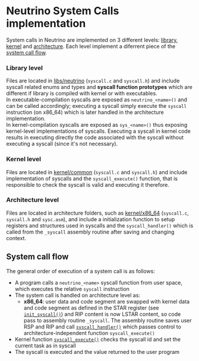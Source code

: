 # Neutrino System Calls implementation
System calls in Neutrino are implemented on 3 different levels: [library](#Library%20level), [kernel](#Kernel%20level) and [architecture](#Architecture%20level). Each level implement a diferrent piece of the [system call flow](#System%20call%20flow).

### Library level
Files are located in [libs/neutrino](/libs/neutrino/) (`syscall.c` and `syscall.h`) and include syscall related enums and types and **syscall function prototypes** which are different if library is compiled with kernel or with executables.   
In executable-compilation syscalls are exposed as `neutrino_<name>()` and can be called accordingly; executing a syscall simply execute the `syscall` instruction (on x86_64) which is later handled in the architecture implementation.   
In kernel-compilation syscalls are exposed as `sys_<name>()` thus exposing kernel-level implementations of syscalls. Executing a syscall in kernel code results in executing directly the code associated with the syscall without executing a syscall (since it's not necessary).

### Kernel level
Files are located in [kernel/common](/kernel/common) (`syscall.c` and `syscall.h`) and include implementation of syscalls and the `syscall_execute()` function, that is responsible to check the syscall is valid and executing it therefore.

### Architecture level
Files are located in architecture folders, such as [kernel/x86_64](/kernel/x86_64) (`syscall.c`, `syscall.h` and `sysc.asm`), and include a initialization function to setup registers and structures used in syscalls and the `syscall_handler()` which is called from the `_syscall` assembly routine after saving and changing context.

## System call flow
The general order of execution of a system call is as follows:   
- A program calls a `neutrino_<name>` syscall function from user space, which executes the relative `syscall` instruction
- The system call is handled on architecture level as:
  - **x86_64**: user data and code segment are swapped with kernel data and code segment as defined in the STAR register (see [`init_syscall()`](/kernel/x86_64/syscall.c#L15)) and RIP content is now LSTAR content, so code pass to assembly routine `_syscall`. The assembly routine saves user RSP and RIP and call [`syscall_handler()`](/kernel/x86_64/syscall.c#L35) which passes control to architecture-independent function `syscall_execute()`
- Kernel function [`syscall_execute()`](kernel/common/syscall.c#L22) checks the syscall id and set the current task as in syscall
- The syscall is executed and the value returned to the user program
